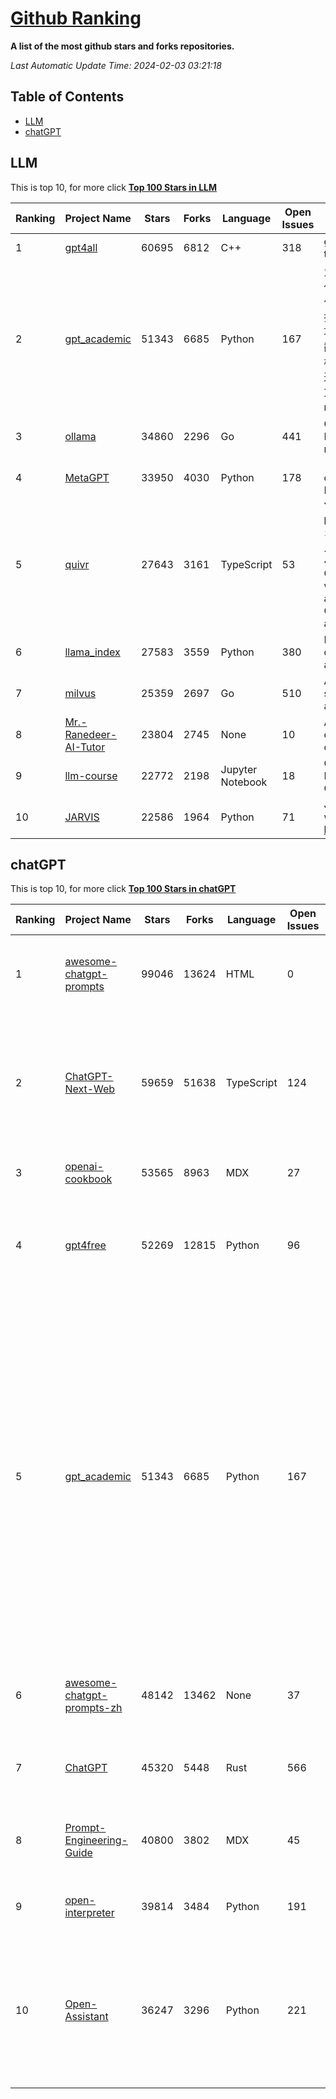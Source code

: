 [Github Ranking](./README.md)
==========

**A list of the most github stars and forks repositories.**

*Last Automatic Update Time: 2024-02-03 03:21:18*

## Table of Contents
 * [LLM](#LLM)
 * [chatGPT](#chatGPT)

## LLM

This is top 10, for more click **[Top 100 Stars in LLM](Top100/LLM.md)**

| Ranking | Project Name | Stars | Forks | Language | Open Issues | Description | Last Commit |
| ------- | ------------ | ----- | ----- | -------- | ----------- | ----------- | ----------- |
| 1 | [gpt4all](https://github.com/nomic-ai/gpt4all) | 60695 | 6812 | C++ | 318 | gpt4all: open-source LLM chatbots that you can run anywhere | 2024-02-02T22:54:01Z |
| 2 | [gpt_academic](https://github.com/binary-husky/gpt_academic) | 51343 | 6685 | Python | 167 | 为GPT/GLM等LLM大语言模型提供实用化交互接口，特别优化论文阅读/润色/写作体验，模块化设计，支持自定义快捷按钮&函数插件，支持Python和C++等项目剖析&自译解功能，PDF/LaTex论文翻译&总结功能，支持并行问询多种LLM模型，支持chatglm3等本地模型。接入通义千问, deepseekcoder, 讯飞星火, 文心一言, llama2, rwkv, claude2, moss等。 | 2024-02-02T17:42:41Z |
| 3 | [ollama](https://github.com/ollama/ollama) | 34860 | 2296 | Go | 441 | Get up and running with Llama 2, Mistral, and other large language models locally. | 2024-02-02T20:17:25Z |
| 4 | [MetaGPT](https://github.com/geekan/MetaGPT) | 33950 | 4030 | Python | 178 | 🌟 The Multi-Agent Framework: Given one line Requirement, return PRD, Design, Tasks, Repo | 2024-02-02T15:05:32Z |
| 5 | [quivr](https://github.com/StanGirard/quivr) | 27643 | 3161 | TypeScript | 53 | Your GenAI Second Brain 🧠  A personal productivity assistant (RAG) ⚡️🤖 Chat with your docs (PDF, CSV, ...)  & apps using Langchain, GPT 3.5 / 4 turbo, Private, Anthropic, VertexAI, Ollama, LLMs, that you can share with users !  Local & Private alternative to OpenAI GPTs & ChatGPT powered by retrieval-augmented generation. | 2024-02-03T03:16:40Z |
| 6 | [llama_index](https://github.com/run-llama/llama_index) | 27583 | 3559 | Python | 380 | LlamaIndex (formerly GPT Index) is a data framework for your LLM applications | 2024-02-03T00:46:02Z |
| 7 | [milvus](https://github.com/milvus-io/milvus) | 25359 | 2697 | Go | 510 | A cloud-native vector database, storage for next generation AI applications | 2024-02-03T03:01:47Z |
| 8 | [Mr.-Ranedeer-AI-Tutor](https://github.com/JushBJJ/Mr.-Ranedeer-AI-Tutor) | 23804 | 2745 | None | 10 | A GPT-4 AI Tutor Prompt for customizable personalized learning experiences. | 2023-11-18T21:18:14Z |
| 9 | [llm-course](https://github.com/mlabonne/llm-course) | 22772 | 2198 | Jupyter Notebook | 18 | Course to get into Large Language Models (LLMs) with roadmaps and Colab notebooks. | 2024-01-29T23:53:27Z |
| 10 | [JARVIS](https://github.com/microsoft/JARVIS) | 22586 | 1964 | Python | 71 | JARVIS, a system to connect LLMs with ML community. Paper: https://arxiv.org/pdf/2303.17580.pdf | 2024-01-15T03:26:37Z |


## chatGPT

This is top 10, for more click **[Top 100 Stars in chatGPT](Top100/chatGPT.md)**

| Ranking | Project Name | Stars | Forks | Language | Open Issues | Description | Last Commit |
| ------- | ------------ | ----- | ----- | -------- | ----------- | ----------- | ----------- |
| 1 | [awesome-chatgpt-prompts](https://github.com/f/awesome-chatgpt-prompts) | 99046 | 13624 | HTML | 0 | This repo includes ChatGPT prompt curation to use ChatGPT better. | 2024-02-02T10:30:12Z |
| 2 | [ChatGPT-Next-Web](https://github.com/ChatGPTNextWeb/ChatGPT-Next-Web) | 59659 | 51638 | TypeScript | 124 | A cross-platform ChatGPT/Gemini UI (Web / PWA / Linux / Win / MacOS). 一键拥有你自己的跨平台 ChatGPT/Gemini 应用。 | 2024-02-03T00:55:01Z |
| 3 | [openai-cookbook](https://github.com/openai/openai-cookbook) | 53565 | 8963 | MDX | 27 | Examples and guides for using the OpenAI API | 2024-02-02T19:32:06Z |
| 4 | [gpt4free](https://github.com/xtekky/gpt4free) | 52269 | 12815 | Python | 96 | The official gpt4free repository \| various collection of powerful language models | 2024-02-01T22:15:23Z |
| 5 | [gpt_academic](https://github.com/binary-husky/gpt_academic) | 51343 | 6685 | Python | 167 | 为GPT/GLM等LLM大语言模型提供实用化交互接口，特别优化论文阅读/润色/写作体验，模块化设计，支持自定义快捷按钮&函数插件，支持Python和C++等项目剖析&自译解功能，PDF/LaTex论文翻译&总结功能，支持并行问询多种LLM模型，支持chatglm3等本地模型。接入通义千问, deepseekcoder, 讯飞星火, 文心一言, llama2, rwkv, claude2, moss等。 | 2024-02-02T17:42:41Z |
| 6 | [awesome-chatgpt-prompts-zh](https://github.com/PlexPt/awesome-chatgpt-prompts-zh) | 48142 | 13462 | None | 37 | ChatGPT 中文调教指南。各种场景使用指南。学习怎么让它听你的话。 | 2024-01-28T18:24:20Z |
| 7 | [ChatGPT](https://github.com/lencx/ChatGPT) | 45320 | 5448 | Rust | 566 | 🔮 ChatGPT Desktop Application (Mac, Windows and Linux) | 2024-01-29T10:34:14Z |
| 8 | [Prompt-Engineering-Guide](https://github.com/dair-ai/Prompt-Engineering-Guide) | 40800 | 3802 | MDX | 45 | 🐙 Guides, papers, lecture, notebooks and resources for prompt engineering | 2024-02-02T16:44:58Z |
| 9 | [open-interpreter](https://github.com/KillianLucas/open-interpreter) | 39814 | 3484 | Python | 191 | A natural language interface for computers. | 2024-02-02T18:59:45Z |
| 10 | [Open-Assistant](https://github.com/LAION-AI/Open-Assistant) | 36247 | 3296 | Python | 221 | OpenAssistant is a chat-based assistant that understands tasks, can interact with third-party systems, and retrieve information dynamically to do so. | 2024-01-25T15:38:10Z |

